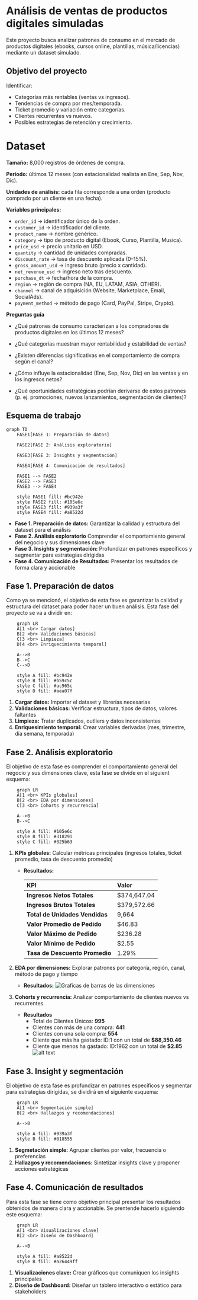 
# Análisis de ventas de productos digitales simuladas

Este proyecto busca analizar patrones de consumo en el mercado de productos digitales (ebooks, cursos online, plantillas, música/licencias) mediante un dataset simulado. 


## Objetivo del proyecto

Identificar:

- Categorías más rentables (ventas vs ingresos).
- Tendencias de compra por mes/temporada.
- Ticket promedio y variación entre categorías.
- Clientes recurrentes vs nuevos.
- Posibles estrategias de retención y crecimiento.

# Dataset 
**Tamaño:** 8,000 registros de órdenes de compra.

**Periodo:** últimos 12 meses (con estacionalidad realista en Ene, Sep, Nov, Dic).

**Unidades de análisis:** cada fila corresponde a una orden (producto comprado por un cliente en una fecha).

**Variables principales:**
- `order_id` → identificador único de la orden.
- `customer_id` → identificador del cliente.
- `product_name` → nombre genérico.
- `category` → tipo de producto digital (Ebook, Curso, Plantilla, Musica).
- `price_usd` → precio unitario en USD.
- `quantity` → cantidad de unidades compradas.
- `discount_rate` → tasa de descuento aplicada (0–15%).
- `gross_amount_usd` → ingreso bruto (precio x cantidad).
- `net_revenue_usd` → ingreso neto tras descuento.
- `purchase_dt` → fecha/hora de la compra.
- `region` → región de compra (NA, EU, LATAM, ASIA, OTHER).
- `channel` → canal de adquisición (Website, Marketplace, Email, SocialAds).
- `payment_method` → método de pago (Card, PayPal, Stripe, Crypto).

**Preguntas guía**
- ¿Qué patrones de consumo caracterizan a los compradores de productos digitales en los últimos 12 meses?

- ¿Qué categorías muestran mayor rentabilidad y estabilidad de ventas?

- ¿Existen diferencias significativas en el comportamiento de compra según el canal?

- ¿Cómo influye la estacionalidad (Ene, Sep, Nov, Dic) en las ventas y en los ingresos netos?

- ¿Qué oportunidades estratégicas podrían derivarse de estos patrones (p. ej. promociones, nuevos lanzamientos, segmentación de clientes)?


## Esquema de trabajo 

```mermaid
graph TD
    FASE1[FASE 1: Preparación de datos]
    
    FASE2[FASE 2: Análisis exploratorio]
    
    FASE3[FASE 3: Insights y segmentación]
    
    FASE4[FASE 4: Comunicación de resultados]
    
    FASE1 --> FASE2
    FASE2 --> FASE3
    FASE3 --> FASE4
    
    style FASE1 fill: #bc942e
    style FASE2 fill: #105e6c
    style FASE3 fill: #939a3f
    style FASE4 fill: #a8522d
```

- **Fase 1. Preparación de datos:** Garantizar la calidad y estructura del dataset para el análisis 
- **Fase 2. Análisis exploratorio** Comprender el comportamiento general del negocio y sus dimensiones clave
- **Fase 3. Insights y segmentación:**  Profundizar en patrones específicos y segmentar para estrategías dirigidas
- **Fase 4. Comunicación de Resultados:** Presentar los resultados de forma clara y accionable

## Fase 1. Preparación de datos
Como ya se mencionó, el objetivo de esta fase es garantizar la calidad y estructura del dataset para poder hacer un buen análisis. Esta fase del proyecto se va a dividir en: 

```mermaid 
    graph LR
    A[1 <br> Cargar datos]
    B[2 <br> Validaciones básicas]
    C[3 <br> Limpieza]
    D[4 <br> Enriquecimiento temporal] 
    
    A-->B
    B-->C
    C-->D

    style A fill: #bc942e
    style B fill: #b59c5c
    style C fill: #ac965c
    style D fill: #aea07f
```

1. **Cargar datos:** Importar el dataset y librerías necesarias
2. **Validaciones básicas:** Verificar estructura, tipos de datos, valores faltantes
3. **Limpieza:** Tratar duplicados, outliers y datos inconsistentes
4. **Enriquesimiento temporal:** Crear variables derivadas (mes, trimestre, día semana, temporada)

## Fase 2. Análisis exploratorio 
El objetivo de esta fase es comprender el comportamiento general del negocio y sus dimensiones clave, esta fase se divide en el siguient esquema:

```mermaid
    graph LR
    A[1 <br> KPIs globales]
    B[2 <br> EDA por dimensiones]
    C[3 <br> Cohorts y recurrencia]
    
    A-->B
    B-->C

    style A fill: #105e6c
    style B fill: #318291
    style C fill: #325b63

```

1. **KPIs globales:**  Calcular métricas principales (ingresos totales, ticket promedio, tasa de descuento promedio)
    
    - **Resultados:**
    
        | KPI | Valor |
        | :--- | :--- |
        | **Ingresos Netos Totales** | $374,647.04 |
        | **Ingresos Brutos Totales** | $379,572.66 |
        | **Total de Unidades Vendidas** | 9,664 |
        | **Valor Promedio de Pedido** | $46.83 |
        | **Valor Máximo de Pedido** | $236.28 |
        | **Valor Mínimo de Pedido** | $2.55 |
        | **Tasa de Descuento Promedio** | 1.29% |

2. **EDA por dimensiones:** Explorar patrones por categoría, región, canal, método de pago y tiempo

    - **Resultados:**
        ![Graficas de barras de las dimensiones](img/plot-eda-dimensions.png)
3. **Cohorts y recurrencia:** Analizar comportamiento de clientes nuevos vs recurrentes
    - **Resultados** 
        - Total de Clientes Únicos: **995**
        - Clientes con más de una compra: **441**
        - Clientes con una sola compra: **554**
        - Cliente que más ha gastado: ID:1 con un total de **$88,350.46**
        - Cliente que menos ha gastado: ID:1962 con un total de **$2.85**
    ![alt text](img/plot-eda-clientes-nuevosvsrecurrentes.png)

## Fase 3. Insight y segmentación 
El objetivo de esta fase es profundizar en patrones específicos y segmentar para estrategias dirigidas, se dividirá en el siguiente esquema:

```mermaid
    graph LR
    A[1 <br> Segmentación simple]
    B[2 <br> Hallazgos y recomendaciones]
    
    A-->B

    style A fill: #939a3f
    style B fill: #818555

```

1. **Segmetación simple:** Agrupar clientes por valor, frecuencia o preferencias
2. **Hallazgos y recomendaciones:** Sintetizar insights clave y proponer acciones estratégicas

## Fase 4. Comunicación de resultados 

Para esta fase se tiene como objetivo principal presentar los resultados obtenidos de manera clara y accionable. Se prentende hacerlo siguiendo este esquema:

```mermaid
    graph LR 
    A[1 <br> Visualizaciones clave]
    B[2 <br> Diseño de Dashboard]
    
    A-->B

    style A fill: #a8522d
    style B fill: #a26449ff
```

1. **Visualizaciones clave:** Crear gráficos que comuniquen los insights principales
2. **Diseño de Dashboard:** Diseñar un tablero interactivo o estático para stakeholders

